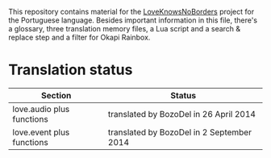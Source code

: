 This repository contains material for the [LoveKnowsNoBorders](https://github.com/BozoDel/LoveKnowsNoBorders) project for the Portuguese language. Besides important information in this file, there's a glossary, three translation memory files, a Lua script and a search & replace step and a filter for Okapi Rainbox.

# Translation status

| Section | Status |
| ------- | ------ |
| love.audio plus functions | translated by BozoDel in 26 April 2014|
| love.event plus functions | translated by BozoDel in 2 September 2014|
